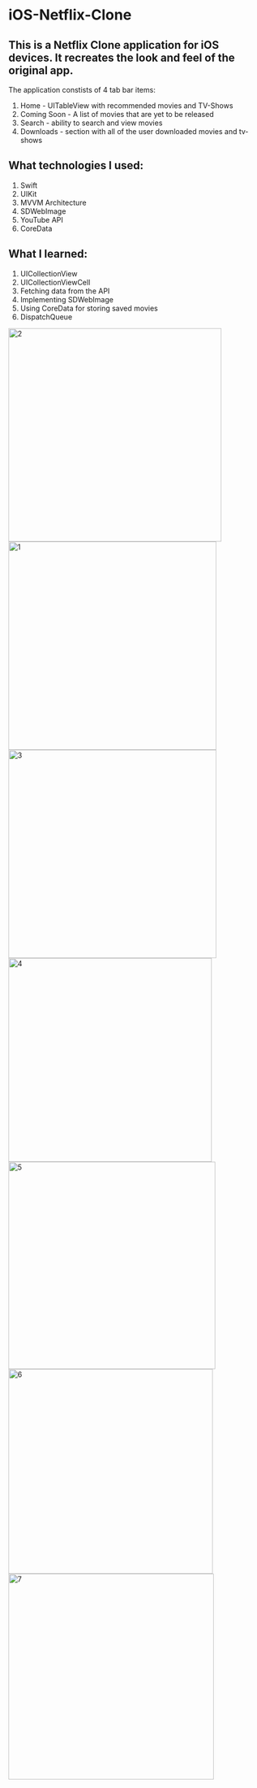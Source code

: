 # iOS-Netflix-Clone

## This is a Netflix Clone application for iOS devices. It recreates the look and feel of the original app. 

The application constists of 4 tab bar items: 
1. Home - UITableView with recommended movies and TV-Shows 
2. Coming Soon - A list of movies that are yet to be released 
3. Search - ability to search and view movies 
4. Downloads - section with all of the user downloaded movies and tv-shows 

## What technologies I used: 
1. Swift
2. UIKit
3. MVVM Architecture 
4. SDWebImage 
5. YouTube API 
6. CoreData




## What I learned:
1. UICollectionView 
2. UICollectionViewCell 
3. Fetching data from the API
4. Implementing SDWebImage 
5. Using CoreData for storing saved movies 
6. DispatchQueue




<img width="420" alt="2" src="https://user-images.githubusercontent.com/98649599/166640248-4cc3f253-3d33-42c9-bef0-c2435cb24a92.png">
<img width="410" alt="1" src="https://user-images.githubusercontent.com/98649599/166640229-f1d6a45d-a9ca-4f6b-ae4a-cd1f5cd05dcf.png">
<img width="410" alt="3" src="https://user-images.githubusercontent.com/98649599/166640255-b9a91fc1-81e0-460f-b57b-b388791739c8.png">
<img width="401" alt="4" src="https://user-images.githubusercontent.com/98649599/166640259-00dd779a-da3e-448d-8071-bc2fedb34fd9.png">
<img width="408" alt="5" src="https://user-images.githubusercontent.com/98649599/166640262-b2430374-86c9-44e1-a9ee-8cb7a9b23317.png">
<img width="403" alt="6" src="https://user-images.githubusercontent.com/98649599/166640264-768b3a6d-08b4-4800-9497-085c36b9efa4.png">
<img width="405" alt="7" src="https://user-images.githubusercontent.com/98649599/166640268-9570d2cb-fbe5-4a5b-a592-de8b9d260d5f.png">

